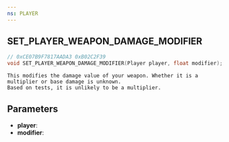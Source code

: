 ```yaml
---
ns: PLAYER
---
```

## SET_PLAYER_WEAPON_DAMAGE_MODIFIER

```c
// 0xCE07B9F7817AADA3 0xB02C2F39
void SET_PLAYER_WEAPON_DAMAGE_MODIFIER(Player player, float modifier);
```

```
This modifies the damage value of your weapon. Whether it is a multiplier or base damage is unknown.   
Based on tests, it is unlikely to be a multiplier.  
```

## Parameters
* **player**: 
* **modifier**:


